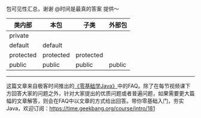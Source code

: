 包可见性汇总，谢谢 @时间是最真的答案 提供～


| 类内部         | 本包       | 子类       | 外部包     |
| ------------- |-----------|-----------|-----------|
| private       |           |           |           |
| default       | default   |           |           |
| protected     | protected | protected |           |
| public        | public    | public    | public    |

***

这篇文章来自极客时间推出的[《零基础学Java》](https://time.geekbang.org/course/intro/181)中的FAQ。除了在每节视频课下方回答大家的问题之外，针对大家提出的优质问题或者普遍问题，如果需要更大篇幅的文章解答，则会在FAQ中以文章的方式给出回答。带你零基础入门，夯实Java，欢迎订阅：https://time.geekbang.org/course/intro/181


